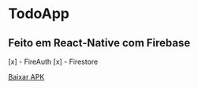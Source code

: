 # TodoApp

## Feito em React-Native com Firebase

[x] - FireAuth
[x] - Firestore

<a href="./app-release.apk">Baixar APK</a>